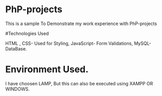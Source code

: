 # PhP-projects

This is a sample To Demonstrate my work experience with PhP-projects


#Technologies Used

HTML , CSS- Used for Styling, JavaScript- Form Validations, MySQL- DataBase.

# Environment Used.

I have choosen LAMP, But this can also be executed using XAMPP OR WINDOWS.